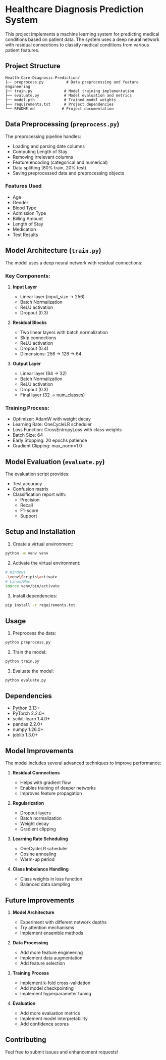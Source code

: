 # Healthcare Diagnosis Prediction System

This project implements a machine learning system for predicting medical conditions based on patient data. The system uses a deep neural network with residual connections to classify medical conditions from various patient features.

## Project Structure

```
Health-Care-Diagnosis-Prediction/
├── preprocess.py          # Data preprocessing and feature engineering
├── train.py              # Model training implementation
├── evaluate.py           # Model evaluation and metrics
├── model.pth             # Trained model weights
├── requirements.txt      # Project dependencies
└── README.md            # Project documentation
```

## Data Preprocessing (`preprocess.py`)

The preprocessing pipeline handles:
- Loading and parsing date columns
- Computing Length of Stay
- Removing irrelevant columns
- Feature encoding (categorical and numerical)
- Data splitting (80% train, 20% test)
- Saving preprocessed data and preprocessing objects

### Features Used
- Age
- Gender
- Blood Type
- Admission Type
- Billing Amount
- Length of Stay
- Medication
- Test Results

## Model Architecture (`train.py`)

The model uses a deep neural network with residual connections:

### Key Components:
1. **Input Layer**
   - Linear layer (input_size → 256)
   - Batch Normalization
   - ReLU activation
   - Dropout (0.3)

2. **Residual Blocks**
   - Two linear layers with batch normalization
   - Skip connections
   - ReLU activation
   - Dropout (0.4)
   - Dimensions: 256 → 128 → 64

3. **Output Layer**
   - Linear layer (64 → 32)
   - Batch Normalization
   - ReLU activation
   - Dropout (0.3)
   - Final layer (32 → num_classes)

### Training Process:
- Optimizer: AdamW with weight decay
- Learning Rate: OneCycleLR scheduler
- Loss Function: CrossEntropyLoss with class weights
- Batch Size: 64
- Early Stopping: 20 epochs patience
- Gradient Clipping: max_norm=1.0

## Model Evaluation (`evaluate.py`)

The evaluation script provides:
- Test accuracy
- Confusion matrix
- Classification report with:
  - Precision
  - Recall
  - F1-score
  - Support

## Setup and Installation

1. Create a virtual environment:
```bash
python -m venv venv
```

2. Activate the virtual environment:
```bash
# Windows
.\venv\Scripts\activate
# Linux/Mac
source venv/bin/activate
```

3. Install dependencies:
```bash
pip install -r requirements.txt
```

## Usage

1. Preprocess the data:
```bash
python preprocess.py
```

2. Train the model:
```bash
python train.py
```

3. Evaluate the model:
```bash
python evaluate.py
```

## Dependencies

- Python 3.13+
- PyTorch 2.2.0+
- scikit-learn 1.4.0+
- pandas 2.2.0+
- numpy 1.26.0+
- joblib 1.3.0+

## Model Improvements

The model includes several advanced techniques to improve performance:

1. **Residual Connections**
   - Helps with gradient flow
   - Enables training of deeper networks
   - Improves feature propagation

2. **Regularization**
   - Dropout layers
   - Batch normalization
   - Weight decay
   - Gradient clipping

3. **Learning Rate Scheduling**
   - OneCycleLR scheduler
   - Cosine annealing
   - Warm-up period

4. **Class Imbalance Handling**
   - Class weights in loss function
   - Balanced data sampling

## Future Improvements

1. **Model Architecture**
   - Experiment with different network depths
   - Try attention mechanisms
   - Implement ensemble methods

2. **Data Processing**
   - Add more feature engineering
   - Implement data augmentation
   - Add feature selection

3. **Training Process**
   - Implement k-fold cross-validation
   - Add model checkpointing
   - Implement hyperparameter tuning

4. **Evaluation**
   - Add more evaluation metrics
   - Implement model interpretability
   - Add confidence scores

## Contributing

Feel free to submit issues and enhancement requests! 
